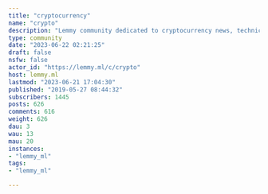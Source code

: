 ```yaml
---
title: "cryptocurrency" 
name: "crypto"
description: "Lemmy community dedicated to cryptocurrency news, technicals, education, memes and so more!Community Improvement Proposals CIPs:- [CIP#1](https://lemmy.ml/post/237946/comment/165874)Community Knowledge Base:- [wallets](https://lemmy.ml/post/98508)- [media](https://lemmy.ml/post/138845)*Be nice, have fun.*Community rules:- No Spam- No ads- No aggressive coin promotion or attacks on others- No ICOs / IEOs / STOs / token (pre)sales / scam schemes promotion- No promotion of trading groups, courses, signal groups, or other trade groups- No pumping, shilling, or FUD (fear, uncertainty, doubt)- No casinos, giveaways, faucets, begging- No price speculation posts- No trollingGeneral lemmy.ml instance rules applicable here too.Ugly brother of this community:[bωockchain](https://lemmy.ml/c/bwockchain)For a community devoted to **cryptography** itself, visit [c/cryptography](https://lemmy.ml/c/cryptography)"
type: community
date: "2023-06-22 02:21:25"
draft: false
nsfw: false
actor_id: "https://lemmy.ml/c/crypto"
host: lemmy.ml
lastmod: "2023-06-21 17:04:30"
published: "2019-05-27 08:44:32"
subscribers: 1445
posts: 626
comments: 616
weight: 626
dau: 3
wau: 13
mau: 20
instances:
- "lemmy_ml"
tags: 
- "lemmy_ml"

---
```

